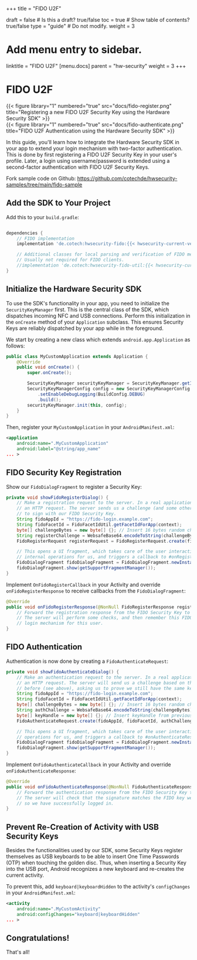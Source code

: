 +++
title = "FIDO U2F"

draft = false  # Is this a draft? true/false
toc = true  # Show table of contents? true/false
type = "guide"  # Do not modify.
weight = 3

# Add menu entry to sidebar.
linktitle = "FIDO U2F"
[menu.docs]
  parent = "hw-security"
  weight = 3
+++

# FIDO U2F

<div class="row">
<div class="col-sm-6">
{{< figure library="1" numbered="true" src="docs/fido-register.png" title="Registering a new FIDO U2F Security Key using the Hardware Security SDK" >}}
</div>
<div class="col-sm-6">
{{< figure library="1" numbered="true" src="docs/fido-authenticate.png" title="FIDO U2F Authentication using the Hardware Security SDK" >}}
</div>
</div>

In this guide, you'll learn how to integrate the Hardware Security SDK in your app to extend your login mechanism with two-factor authentication.
This is done by first registering a FIDO U2F Security Key in your user's profile.
Later, a login using username/password is extended using a second-factor authentication with FIDO U2F Security Keys.

Fork sample code on Github: https://github.com/cotechde/hwsecurity-samples/tree/main/fido-sample


## Add the SDK to Your Project

Add this to your ``build.gradle``:

```gradle

dependencies {
    // FIDO implementation
    implementation 'de.cotech:hwsecurity-fido:{{< hwsecurity-current-version >}}'

    // Additional classes for local parsing and verification of FIDO messages
    // Usually not required for FIDO clients.
    //implementation 'de.cotech:hwsecurity-fido-util:{{< hwsecurity-current-version >}}'
}
```

## Initialize the Hardware Security SDK

To use the SDK's functionality in your app, you need to initialize the ``SecurityKeyManager`` first.
This is the central class of the SDK, which dispatches incoming NFC and USB connections.
Perform this initialization in the ``onCreate`` method of your ``Application`` subclass.
This ensures Security Keys are reliably dispatched by your app while in the foreground.

We start by creating a new class which extends ``android.app.Application`` as follows:

```java
public class MyCustomApplication extends Application {
    @Override
    public void onCreate() {
        super.onCreate();

        SecurityKeyManager securityKeyManager = SecurityKeyManager.getInstance();
        SecurityKeyManagerConfig config = new SecurityKeyManagerConfig.Builder()
            .setEnableDebugLogging(BuildConfig.DEBUG)
            .build();
        securityKeyManager.init(this, config);
    }
}
```

Then, register your ``MyCustomApplication`` in your ``AndroidManifest.xml``:

```xml
<application 
    android:name=".MyCustomApplication"
    android:label="@string/app_name" 
... >
```


## FIDO Security Key Registration

Show our ``FidoDialogFragment`` to register a Security Key:

```java
private void showFidoRegisterDialog() {
    // Make a registration request to the server. In a real application, this would perform
    // an HTTP request. The server sends us a challenge (and some other data), that we proceed
    // to sign with our FIDO Security Key.
    String fidoAppId = "https://fido-login.example.com";
    String fidoFacetId = FidoFacetIdUtil.getFacetIdForApp(context);
    byte[] challengeBytes = new byte[] {}; // Insert 16 bytes random challenge
    String registerChallenge = WebsafeBase64.encodeToString(challengeBytes);
    FidoRegisterRequest registerRequest = FidoRegisterRequest.create(fidoAppId, fidoFacetId, registerChallenge)

    // This opens a UI fragment, which takes care of the user interaction as well as all FIDO
    // internal operations for us, and triggers a callback to #onRegisterResponse(FidoRegisterResponse).
    FidoDialogFragment fidoDialogFragment = FidoDialogFragment.newInstance(registerRequest);
    fidoDialogFragment.show(getSupportFragmentManager());
}
```

Implement ``OnFidoRegisterCallback`` in your Activity and override ``onFidoRegisterResponse`` to receive callbacks from the ``FidoDialogFragment``:

```java
@Override
public void onFidoRegisterResponse(@NonNull FidoRegisterResponse registerResponse) {
    // Forward the registration response from the FIDO Security Key to our server application.
    // The server will perform some checks, and then remember this FIDO key as a registered
    // login mechanism for this user.
}
```

## FIDO Authentication

Authentication is now done by creating a ``FidoAuthenticateRequest``:

```java
private void showFidoAuthenticateDialog() {
    // Make an authentication request to the server. In a real application, this would perform
    // an HTTP request. The server will send us a challenge based on the FIDO key we registered
    // before (see above), asking us to prove we still have the same key.
    String fidoAppId = "https://fido-login.example.com";
    String fidoFacetId = FidoFacetIdUtil.getFacetIdForApp(context);
    byte[] challengeBytes = new byte[] {}; // Insert 16 bytes random challenge
    String authChallenge = WebsafeBase64.encodeToString(challengeBytes);
    byte[] keyHandle = new byte[] {}; // Insert keyHandle from previous FidoRegisterResponse
    FidoAuthenticateRequest.create(fidoAppId, fidoFacetId, authChallenge, keyHandle);

    // This opens a UI fragment, which takes care of the user interaction as well as all FIDO internal
    // operations for us, and triggers a callback to #onAuthenticateResponse(FidoAuthenticateResponse).
    FidoDialogFragment fidoDialogFragment = FidoDialogFragment.newInstance(authenticateRequest);
    fidoDialogFragment.show(getSupportFragmentManager());
}
```

Implement ``OnFidoAuthenticateCallback`` in your Activity and override ``onFidoAuthenticateResponse``:

```java
@Override
public void onFidoAuthenticateResponse(@NonNull FidoAuthenticateResponse authenticateResponse) {
    // Forward the authentication response from the FIDO Security Key to our server application.
    // The server will check that the signature matches the FIDO key we registered with, and if
    // so we have successfully logged in.
}
```

## Prevent Re-Creation of Activity with USB Security Keys

Besides the functionalities used by our SDK, some Security Keys register themselves as USB keyboards to be able to insert One Time Passwords (OTP) when touching the golden disc.
Thus, when inserting a Security Key into the USB port, Android recognizes a new keyboard and re-creates the current activity.

To prevent this, add ``keyboard|keyboardHidden`` to the activity's ``configChanges`` in your ``AndroidManifest.xml``:

```xml
<activity
    android:name=".MyCustomActivity"
    android:configChanges="keyboard|keyboardHidden"
... >
```

## Congratulations!

That's all!
